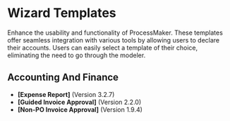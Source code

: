 # Wizard Templates
Enhance the usability and functionality of ProcessMaker. These templates offer seamless integration with various tools by allowing users to declare their accounts. Users can easily select a template of their choice, eliminating the need to go through the modeler.
## Accounting And Finance
- **[Expense Report]** (Version 3.2.7)
- **[Guided Invoice Approval]** (Version 2.2.0)
- **[Non-PO Invoice Approval]** (Version 1.9.4)
